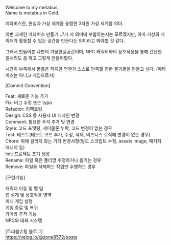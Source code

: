 Welcome to my metabus.   
Name is metabus in Gold.  

메타버스란, 현실과 가상 세계를 융합한 3차원 가상 세계를 의미.

이번 과제인 메타버스 만들기...?가 저 의미에 부합하는지는 모르겠지만, 아마 가상의 캐릭터가 활동할 수 있는 공간을 만든다는 의미라고 봐야할 것 같다.

그래서 만들어본 나만의 가상현실공간이며, NPC 캐릭터와의 상호작용을 통해 간단한 일처리도 좀 하고 그렇게 만들어봤다.

시간이 부족해서 볼륨은 작지만 언젠가 스스로 만족할 만한 결과물을 만들고 싶다. (메타버스는 아니고 게임으로서)


[Commit Convention]

Feat:	새로운 기능 추가  
Fix:	버그 수정 또는 typo  
Refactor:	리팩토링  
Design:	CSS 등 사용자 UI 디자인 변경  
Comment:	필요한 주석 추가 및 변경  
Style:	코드 포맷팅, 세미콜론 누락, 코드 변경이 없는 경우  
Test:	테스트(테스트 코드 추가, 수정, 삭제, 비즈니스 로직에 변경이 없는 경우)  
Chore:	위에 걸리지 않는 기타 변경사항(빌드 스크립트 수정, assets image, 패키지 매니저 등)  
Init:	프로젝트 초기 생성  
Rename:	파일 혹은 폴더명 수정하거나 옮기는 경우  
Remove:	파일을 삭제하는 작업만 수행하는 경우  


[구현기능]  

캐릭터 이동 및 맵 탐  
맵 설계 및 상호작용 영역  
미니 게임 실행  
게임 종료 및 복귀  
카메라 추적 기능  
NPC와 대화 시스템  

[트러블슈팅 블로그]  
https://velog.io/@zone8572/posts
